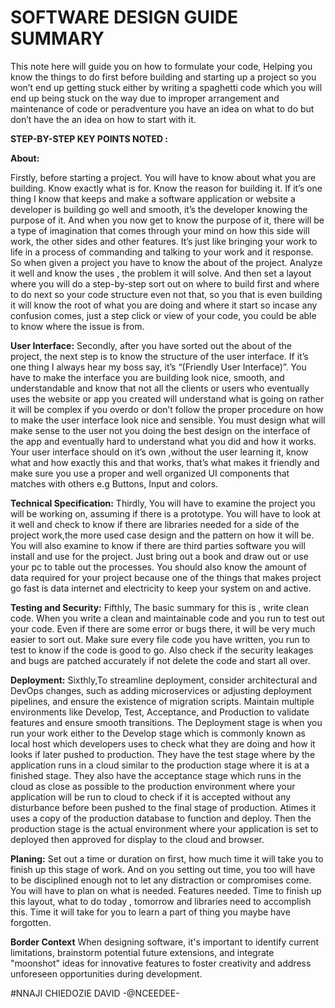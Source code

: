 # SOFTWARE DESIGN GUIDE SUMMARY

This note here will guide you on how to formulate your code, Helping you know the things to do first before building and starting up a project so you won’t end up getting stuck either by writing a spaghetti code which you will end up being stuck on the way due to improper arrangement and maintenance of code or peradventure you have an idea on what to do but don’t have the an idea on how to start with it.

**STEP-BY-STEP KEY POINTS NOTED :**
    
**About:**

Firstly, before starting a project. You will have to know about what you are building. Know exactly what is for. Know the reason for building it. If it’s one thing I know that keeps and make a software application or website a developer is building go well and smooth, it’s the developer knowing the purpose of it. And when you now get to know the purpose of it, there will be a type of imagination that comes through your mind on how this side will work, the other sides and other features. It’s just like bringing your work to life in a process of commanding and talking to your work and it response. So when given a project you have to know the about of the project. Analyze it well and know the uses , the problem it will solve. And then set a layout where you will do a step-by-step sort out on where to build first and where to do next so your code structure even not that, so you that is even building it will know the root of what you are doing and where it start so incase any confusion comes, just a step click or view of your code, you could be able to know where the issue is from.

**User Interface:**
	Secondly, after you have sorted out the about of the project, the next step is to know the structure of the user interface. If it’s one thing I always hear my boss say, it’s “(Friendly User Interface)”. You have to make the interface you are building look nice, smooth, and understandable and know that not all the clients or users who eventually uses the website or app you created will understand what is going on rather it will be complex if you overdo or don’t follow the proper procedure on how to make the user interface look nice and sensible. You must design what will make sense to the user not you doing the best design on the interface of the app and eventually hard to understand what you did and how it works. Your user interface should on it’s own ,without the user learning it, know what and how exactly this and that works, that’s what makes it friendly and make sure you use a proper and well organized UI components that matches with others e.g Buttons, Input and colors. 


**Technical Specification:**
	Thirdly, You will have to examine the project you will be working on, assuming if there is a prototype. You will have to look at it well and check to know if there are libraries needed for a side of the project work,the more used case design and the pattern on how it will be. You will also examine to know if there are third parties software you will install and use for the project. Just bring out a book and draw out or use your pc to table out the processes. You should also know the amount of data required for your project because one of the things that makes  project go fast is data internet and electricity to keep your system on and active. 

**Testing and Security:**
	Fifthly, The basic summary for this is , write clean code. When you write a clean and maintainable code and you run to test out your code. Even if there are some error or bugs there, it will be very much easier to sort out. Make sure every file code you have written, you run to test to know if the code is good to go. Also check if the security leakages and bugs are patched accurately if not delete the code and start all over.

**Deployment:**
	Sixthly,To streamline deployment, consider architectural and DevOps changes, such as adding microservices or adjusting deployment pipelines, and ensure the existence of migration scripts. Maintain multiple environments like Develop, Test, Acceptance, and Production to validate features and ensure smooth transitions. The Deployment stage is when you run your work either to the Develop stage which is commonly known as local host which developers uses to check what they are doing and how it looks if later pushed to production. They have the test stage where by the application runs in a cloud similar to the production stage where it is at a finished stage. They also have the acceptance stage which runs in the cloud as close as possible to the production environment where your application will be run to cloud to check if it is accepted without any disturbance before been pushed to the final stage of production. Atimes it uses a copy of the production database to function and deploy. Then the production stage is the actual environment where your application is set to deployed then approved for display to the cloud and browser.

**Planing:**
	Set out a time or duration on first, how much time it will take you to finish up this stage of work. And on you setting out time, you too will have to be disciplined enough not to let any distraction or compromises come. You will have to plan on what is needed. Features needed. Time to finish up this layout, what to do today , tomorrow and libraries need to accomplish this. Time it will take for you to learn a part of thing you maybe have forgotten.

 **Border Context**
 	When designing software, it's important to identify current limitations, brainstorm potential future extensions, and integrate "moonshot" ideas for innovative features to foster creativity and address unforeseen opportunities during development.

  #NNAJI CHIEDOZIE DAVID -@NCEEDEE-
